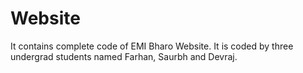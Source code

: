 # Website
It contains complete code of EMI Bharo Website. It is coded by three undergrad students named Farhan, Saurbh and Devraj.
